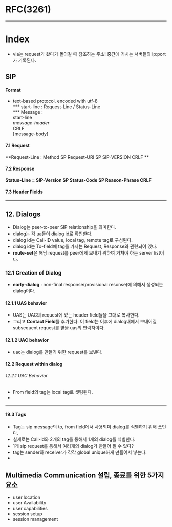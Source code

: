 # RFC(3261)
---

# Index  
- via는 request가 왔다가 돌아갈 때 참조하는 주소! 중간에 거치는 서버들의 ip:port가 기록된다.

## SIP

#### Format
- text-based protocol. encoded with utf-8   
*** start-line : Request-Line / Status-Line  
*** Message :  
  start-line  
  *message-header*  
  CRLF  
  [message-body]  

#### 7.1 Request  
**Request-Line : Method SP Request-URI SP SIP-VERSION CRLF **  

#### 7.2 Response  
**Status-Line = SIP-Version SP Status-Code SP Reason-Phrase CRLF**   

#### 7.3 Header Fields  
---
## 12. Dialogs  
- Dialog는 peer-to-peer SIP relationship을 의미한다.  
- dialog는 각 ua들이 dialog id로 확인한다.
- dialog id는 Call-ID value, local tag, remote tag로 구성된다.  
- dialog id는 To-field에 tag를 가지는 Request, Response와 관련되어 있다.  
- **route-set**은 해당 request를 peer에게 보내기 위하여 거쳐야 하는 server list이다.  

### 12.1 Creation of Dialog  
- **early-dialog** : non-final response(provisional resonse)에 의해서 생성되는 dialog이다.


#### 12.1.1 UAS behavior  
- UAS는 UAC의 request에 있는 header field들을 그대로 복사한다.
- 그리고 **Contact Field**를 추가한다. 이 field는 이후에 dialog내에서 보내어질 subsequent request를 받을 uas의 연락처이다.



#### 12.1.2 UAC behavior  
- uac는 dialog를 만들기 위한 request를 보낸다.



#### 12.2 Request within dialog  


###### 12.2.1 UAC Behavior

- From field의 tag는 local tag로 셋팅된다.
-


---
#### 19.3 Tags  
- Tag는 sip message의 to, from field에서 사용되며 dialog를 식별하기 위해 쓰인다.  
- 실제로는 Call-id와 2개의 tag를 통해서 1개의 dialog를 식별한다.  
- 1개 sip request를 통해서 여러개의 dialog가 만들어 질 수 있다?   
- tag는 sender와 receiver가 각각 global unique하게 만들어서 넣는다.  
-



Multimedia Communication 설립, 종료를 위한 5가지 요소
-----------------------------------------------------

-	user location  
-	user Availability  
-	user capabilities  
-	session setup  
-	session management  
